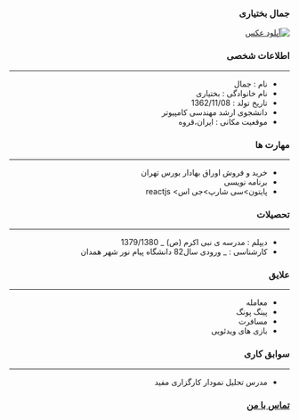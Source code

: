 <style type="text/css">
body{
 direction:rtl;
}
</style>
### جمال بختیاری
<a href="https://uupload.ir/files/https://uupload.ir/files/y1ps_index.jpeg" target="_blank"><img src="https://uupload.ir/files/https://uupload.ir/files/y1ps_index.jpeg" border="0" alt="آپلود عکس" /></a>

### اطلاعات شخصی

---
+ نام : جمال
+ نام خانوادگی : بختیاری
+ تاریخ تولد : 1362/11/08
+ دانشجوی ارشد مهندسی کامپیوتر
+ موقعیت مکانی : ایران،قروه


### مهارت ها

---
+ خرید و فروش اوراق بهادار بورس تهران
+ برنامه نویسی
+ پایتون>سی شارپ>جی اس> reactjs

### تحصیلات

---
+ دیپلم : مدرسه ی نبی اکرم (ص) 
_ 1379/1380
+ کارشناسی : 
_ ورودی سال82 دانشگاه پیام نور شهر همدان 

### علایق

---
+ معامله
+ پینگ پونگ
+ مسافرت
+ بازی های ویدئویی

### سوابق کاری

---
+ مدرس تحلیل نمودار کارگزاری مفید

### [تماس با من](https://web.telegram.org/#/im?p=@jamal43)

